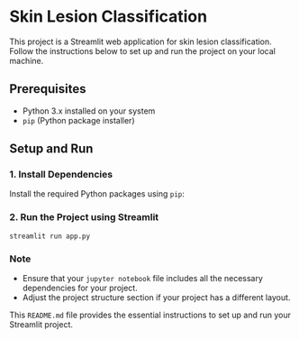 # Skin Lesion Classification

This project is a Streamlit web application for skin lesion classification. Follow the instructions below to set up and run the project on your local machine.

## Prerequisites

- Python 3.x installed on your system
- `pip` (Python package installer)

## Setup and Run

### 1. Install Dependencies

Install the required Python packages using `pip`:


### 2. Run the Project using Streamlit
`streamlit run app.py`



### Note

- Ensure that your `jupyter notebook` file includes all the necessary dependencies for your project.
- Adjust the project structure section if your project has a different layout.

This `README.md` file provides the essential instructions to set up and run your Streamlit project.
